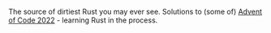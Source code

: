 The source of dirtiest Rust you may ever see.
Solutions to (some of) [Advent of Code 2022](https://adventofcode.com/2022) - learning Rust in the process.